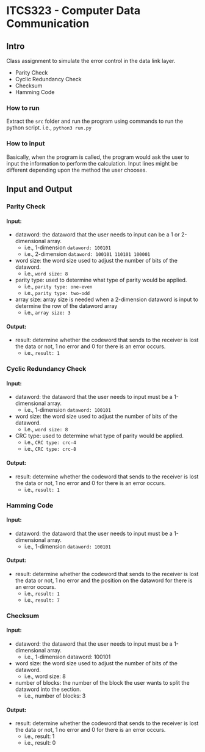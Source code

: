 # ITCS323 - Computer Data Communication
## Intro
Class assignment to simulate the error control in the data link layer.
- Parity Check
- Cyclic Redundancy Check
- Checksum
- Hamming Code

### How to run
Extract the `src` folder and run the program using commands to run the python script.
i.e.,
    `python3 run.py`

### How to input
Basically, when the program is called, the program would ask the user to input the information to perform the calculation. Input lines might be different depending upon the method the user chooses.

## Input and Output
### Parity Check
#### Input:
- dataword: the dataword that the user needs to input can be a 1 or 2-dimensional array.
    - i.e., 1-dimension `dataword: 100101`
    - i.e., 2-dimension `dataword: 100101 110101 100001`
- word size: the word size used to adjust the number of bits of the dataword.
    - i.e., `word size: 8`
- parity type: used to determine what type of parity would be applied.
    - i.e., `parity type: one-even`
    - i.e., `parity type: two-odd`
- array size: array size is needed when a 2-dimension dataword is input to determine the row of the dataword array
    - i.e., `array size: 3`
    
#### Output:
- result: determine whether the codeword that sends to the receiver is lost the data or not, 1 no error and 0 for there is an error occurs.
    - i.e., `result: 1`

### Cyclic Redundancy Check
#### Input:
- dataword: the dataword that the user needs to input must be a 1-dimensional array.
    - i.e., 1-dimension `dataword: 100101`
- word size: the word size used to adjust the number of bits of the dataword.
    - i.e., `word size: 8`
- CRC type: used to determine what type of parity would be applied.
    - i.e., `CRC type: crc-4`
    - i.e., `CRC type: crc-8`

#### Output:
- result: determine whether the codeword that sends to the receiver is lost the data or not, 1 no error and 0 for there is an error occurs.
    - i.e., `result: 1`

### Hamming Code
#### Input:
- dataword: the dataword that the user needs to input must be a 1-dimensional array.
    - i.e., 1-dimension `dataword: 100101`

#### Output:
- result: determine whether the codeword that sends to the receiver is lost the data or not, 1 no error and the position on the dataword for there is an error occurs.
    - i.e., `result: 1`
    - i.e., `result: 7`

### Checksum
#### Input:
- dataword: the dataword that the user needs to input must be a 1-dimensional array.
    - i.e., 1-dimension dataword: 100101
- word size: the word size used to adjust the number of bits of the dataword.
    - i.e., word size: 8
- number of blocks: the number of the block the user wants to split the dataword into the section.
    - i.e., number of blocks: 3

#### Output:
- result: determine whether the codeword that sends to the receiver is lost the data or not, 1 no error and 0 for there is an error occurs.
    - i.e., result: 1
    - i.e., result: 0
